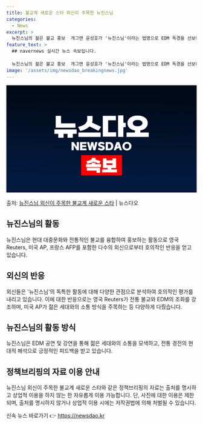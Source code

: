 ```yaml
---
title: 불교계 새로운 스타 외신이 주목한 뉴진스님
categories:
  - News
excerpt: >
  뉴진스님의 젊은 불교 홍보  개그맨 윤성호가 '뉴진스님'이라는 법명으로 EDM 독경을 선보이며 젊은 세대에게…
feature_text: >
  ## navernews 실시간 뉴스 속보입니다.

  뉴진스님의 젊은 불교 홍보  개그맨 윤성호가 '뉴진스님'이라는 법명으로 EDM 독경을 선보이며 젊은 세대에게…
image: '/assets/img/newsdao_breakingnews.jpg'
---
```


![뉴스다오 속보](/assets/img/newsdao_breakingnews.jpg)

<p>출처: <a href="https://newsdao.kr/4018" rel="dofollow">뉴진스님 외신이 주목한 불교계 새로운 스타</a> | 뉴스다오</p>

<h2 data-ke-size="size26">뉴진스님의 활동</h2>
뉴진스님은 현대 대중문화와 전통적인 불교를 융합하여 홍보하는 활동으로 영국 Reuters, 미국 AP, 프랑스 AFP를 포함한 다수의 외신으로부터 호의적인 반응을 얻고 있습니다.

<h2 data-ke-size="size26">외신의 반응</h2>
외신들은 '뉴진스님'의 독특한 활동에 대해 다양한 관점으로 분석하여 호의적인 평가를 내리고 있습니다. 이에 대한 반응으로는 영국 Reuters가 전통 불교와 EDM의 조화를 강조하며, 미국 AP가 젊은 세대와의 소통 방식을 주목하는 등 다양하게 다뤘습니다.

<h2 data-ke-size="size26">뉴진스님의 활동 방식</h2>
뉴진스님은 EDM 공연 및 강연을 통해 젊은 세대와의 소통을 모색하고, 전통 경전의 현대적 해석으로 긍정적인 피드백을 받고 있습니다.

<h2 data-ke-size="size26">정책브리핑의 자료 이용 안내</h2>
뉴진스님 외신이 주목한 불교계 새로운 스타와 같은 정책브리핑의 자료는 출처를 명시하고 상업적 이용을 하지 않는 한 자유롭게 이용 가능합니다. 단, 사진에 대한 이용은 제한되며, 출처를 명시하지 않거나 상업적 이용 시에는 저작권법에 의해 처벌될 수 있습니다. 

신속 뉴스 바로가기 👉 <a href="https://newsdao.kr" rel="dofollow">https://newsdao.kr</a>


